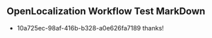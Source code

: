 ## OpenLocalization Workflow Test MarkDown
* 10a725ec-98af-416b-b328-a0e626fa7189 thanks!

<!--HONumber=Aug16_HO1-->


